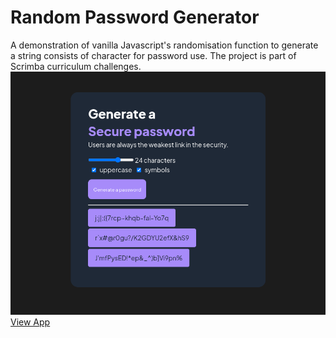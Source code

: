 # Random Password Generator
A demonstration of vanilla Javascript's randomisation function to generate a string consists of character for password use. The project is part of Scrimba curriculum challenges. 
![](screen.png)
[View App](https://venerable-melba-00f860.netlify.app/)